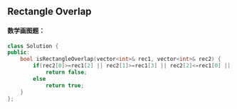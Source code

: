 ## Rectangle Overlap 

#### 数学画图题：

```c++
class Solution {
public:
    bool isRectangleOverlap(vector<int>& rec1, vector<int>& rec2) {
        if(rec2[0]>=rec1[2] || rec2[1]>=rec1[3] || rec2[2]<=rec1[0] || rec2[3]<=rec1[1])
            return false;
        else
            return true;
    }
};
```

